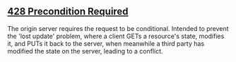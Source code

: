 ## [428 Precondition Required](https://developer.mozilla.org/en-US/docs/Web/HTTP/Status/428)
The origin server requires the request to be conditional. Intended to prevent the 'lost update' problem, where a client GETs a resource's state, modifies it, and PUTs it back to the server, when meanwhile a third party has modified the state on the server, leading to a conflict.
